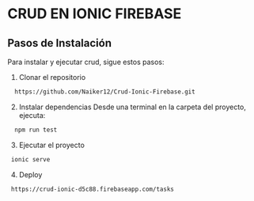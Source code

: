 # CRUD EN IONIC FIREBASE
## Pasos de Instalación
Para instalar y ejecutar crud, sigue estos pasos:
1. Clonar el repositorio
```bash
  https://github.com/Naiker12/Crud-Ionic-Firebase.git
```
2. Instalar dependencias Desde una terminal en la carpeta del proyecto, ejecuta:
```bash
  npm run test
```

3. Ejecutar el proyecto
 ```bash
  ionic serve
 ```

4. Deploy
 ```bash
  https://crud-ionic-d5c88.firebaseapp.com/tasks
 ```
